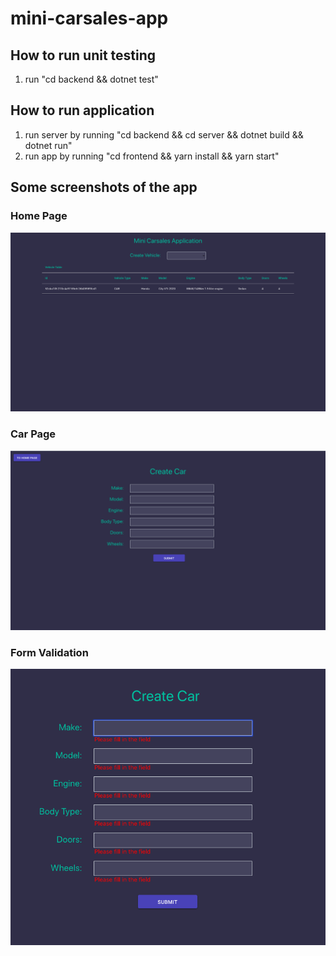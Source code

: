 # mini-carsales-app

## How to run unit testing
1. run "cd backend && dotnet test"

## How to run application
1. run server by running "cd backend && cd server && dotnet build && dotnet run"
2. run app by running "cd frontend && yarn install && yarn start"

## Some screenshots of the app

### Home Page
![HomePage](git-images/HomePage.png)

### Car Page
![CarPage](git-images/CarPage.png)

### Form Validation
![Validation](git-images/Validation.png)



